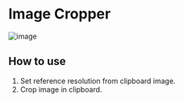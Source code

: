 # Image Cropper

![image](https://user-images.githubusercontent.com/11992915/88534683-95a18c00-d043-11ea-9744-32a4116d41a1.png)

## How to use

1. Set reference resolution from clipboard image.
1. Crop image in clipboard.

